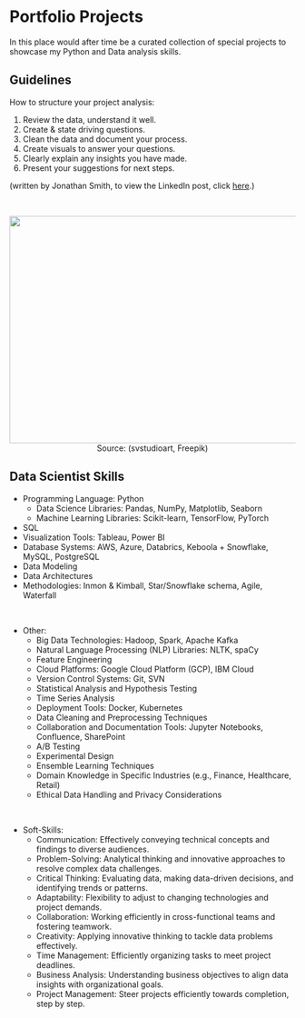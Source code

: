 <h1>Portfolio Projects</h1>

In this place would after time be a curated collection of special projects to showcase my Python and Data analysis skills.

<h2>Guidelines</h2>

How to structure your project analysis:

1) Review the data, understand it well.
2) Create & state driving questions.
3) Clean the data and document your process.
4) Create visuals to answer your questions.
5) Clearly explain any insights you have made.
6) Present your suggestions for next steps.

(written by Jonathan Smith, to view the LinkedIn post, click [here](https://www.linkedin.com/embed/feed/update/urn:li:share:7138107345842184194).)

<br>

<p align="center">
  <img src="https://img.freepik.com/free-vector/programmer-working-web-development-code-engineer-programming-python-php-java-script-computer_90220-249.jpg?w=826&t=st=1702750997~exp=1702751597~hmac=d8ec7ea2768342e4cc40744cff0de8c40897698ac3de3f18570a9bbcc0ec898d" width="600" height="400">
  </img>
  <br>
  Source: (svstudioart, Freepik)
</p>

<h2>Data Scientist Skills</h2>

- Programming Language: Python
    - Data Science Libraries: Pandas, NumPy, Matplotlib, Seaborn
    - Machine Learning Libraries: Scikit-learn, TensorFlow, PyTorch
- SQL
- Visualization Tools: Tableau, Power BI
- Database Systems: AWS, Azure, Databrics, Keboola + Snowflake, MySQL, PostgreSQL
- Data Modeling
- Data Architectures
- Methodologies: Inmon & Kimball, Star/Snowflake schema, Agile, Waterfall

<br>

- Other:
  - Big Data Technologies: Hadoop, Spark, Apache Kafka
  - Natural Language Processing (NLP) Libraries: NLTK, spaCy
  - Feature Engineering
  - Cloud Platforms: Google Cloud Platform (GCP), IBM Cloud
  - Version Control Systems: Git, SVN
  - Statistical Analysis and Hypothesis Testing
  - Time Series Analysis
  - Deployment Tools: Docker, Kubernetes
  - Data Cleaning and Preprocessing Techniques
  - Collaboration and Documentation Tools: Jupyter Notebooks, Confluence, SharePoint
  - A/B Testing
  - Experimental Design
  - Ensemble Learning Techniques
  - Domain Knowledge in Specific Industries (e.g., Finance, Healthcare, Retail)
  - Ethical Data Handling and Privacy Considerations

<br>

- Soft-Skills:
  - Communication: Effectively conveying technical concepts and findings to diverse audiences.
  - Problem-Solving: Analytical thinking and innovative approaches to resolve complex data challenges.
  - Critical Thinking: Evaluating data, making data-driven decisions, and identifying trends or patterns.
  - Adaptability: Flexibility to adjust to changing technologies and project demands.
  - Collaboration: Working efficiently in cross-functional teams and fostering teamwork.
  - Creativity: Applying innovative thinking to tackle data problems effectively.
  - Time Management: Efficiently organizing tasks to meet project deadlines.
  - Business Analysis: Understanding business objectives to align data insights with organizational goals.
  - Project Management: Steer projects efficiently towards completion, step by step.

